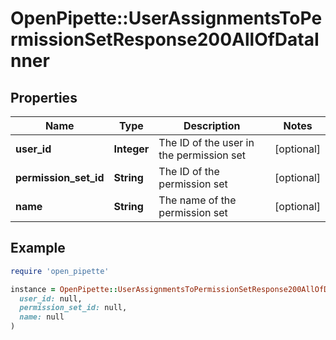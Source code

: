 # OpenPipette::UserAssignmentsToPermissionSetResponse200AllOfDataInner

## Properties

| Name | Type | Description | Notes |
| ---- | ---- | ----------- | ----- |
| **user_id** | **Integer** | The ID of the user in the permission set | [optional] |
| **permission_set_id** | **String** | The ID of the permission set | [optional] |
| **name** | **String** | The name of the permission set | [optional] |

## Example

```ruby
require 'open_pipette'

instance = OpenPipette::UserAssignmentsToPermissionSetResponse200AllOfDataInner.new(
  user_id: null,
  permission_set_id: null,
  name: null
)
```

